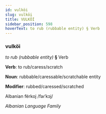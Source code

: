 ```yaml
---
id: vulköi
slug: vulköi
title: VULKÖİ
sidebar_position: 598
hoverText: to rub (rubbable entity) § Verb
---
```


### vulköi

*to rub (rubbable entity)* **§** Verb

**Verb**: to rub/caress/scratch

**Noun**: rubbable/caressable/scratchable entity

**Modifier**: rubbed/caressed/scratched

Albanian fërkoj /fəɾˈkɔj/

*Albanian Language Family*